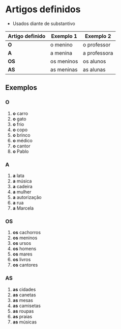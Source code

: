 # Artigos definidos

* Usados diante de substantivo

| Artigo definido | Exemplo 1 | Exemplo 2 |
| -- | -- | -- |
| **O**  | o menino   | o professor |
| **A**  | a menina   | a professora |
| **OS** | os meninos | os alunos |
| **AS** | as meninas | as alunas |

## Exemplos

### O

1. **o** carro
1. **o** gato
1. **o** frio
1. **o** copo
1. **o** brinco
1. **o** médico
1. **o** cantor
1. **o** Pablo

### A

1. **a** lata
1. **a** música
1. **a** cadeira  
1. **a** mulher
1. **a** autorização
1. **a** rua
1. **a** Marcela

### OS

1. **os** cachorros
1. **os** meninos
1. **os** ursos
1. **os** homens
1. **os** mares
1. **os** livros
1. **os** cantores

### AS

1. **as** cidades
1. **as** canetas
1. **as** mesas
1. **as** camisetas
1. **as** roupas
1. **as** praias
1. **as** músicas

